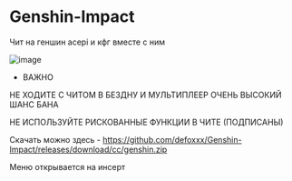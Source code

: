 # Genshin-Impact


Чит на геншин acepi и кфг вместе с ним

![image](https://user-images.githubusercontent.com/53594431/213657081-13f23645-0465-46e7-bc60-c77a988314c3.png)



- ВАЖНО

НЕ ХОДИТЕ С ЧИТОМ В БЕЗДНУ И МУЛЬТИПЛЕЕР ОЧЕНЬ ВЫСОКИЙ ШАНС БАНА

НЕ ИСПОЛЬЗУЙТЕ РИСКОВАННЫЕ ФУНКЦИИ В ЧИТЕ (ПОДПИСАНЫ)

Скачать можно здесь - https://github.com/defoxxx/Genshin-Impact/releases/download/cc/genshin.zip

Меню открывается на инсерт
